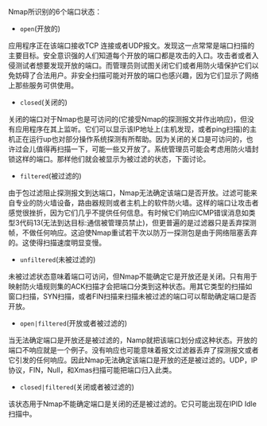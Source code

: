 Nmap所识别的6个端口状态：

- `open`(开放的) 

应用程序正在该端口接收TCP 连接或者UDP报文。发现这一点常常是端口扫描的主要目标。安全意识强的人们知道每个开放的端口都是攻击的入口。攻击者或者入侵测试者想要发现开放的端口。而管理员则试图关闭它们或者用防火墙保护它们以免妨碍了合法用户。非安全扫描可能对开放的端口也感兴趣，因为它们显示了网络上那些服务可供使用。 

- `closed`(关闭的) 

关闭的端口对于Nmap也是可访问的(它接受Nmap的探测报文并作出响应)，但没有应用程序在其上监听。它们可以显示该IP地址上(主机发现，或者ping扫描)的主机正在运行up也对部分操作系统探测有所帮助。因为关闭的关口是可访问的，也许过会儿值得再扫描一下，可能一些又开放了。系统管理员可能会考虑用防火墙封锁这样的端口。那样他们就会被显示为被过滤的状态，下面讨论。 

- `filtered`(被过滤的) 

由于包过滤阻止探测报文到达端口，Nmap无法确定该端口是否开放。过滤可能来自专业的防火墙设备，路由器规则或者主机上的软件防火墙。这样的端口让攻击者感觉很挫折，因为它们几乎不提供任何信息。有时候它们响应ICMP错误消息如类型3代码13(无法到达目标:通信被管理员禁止)，但更普遍的是过滤器只是丢弃探测帧，不做任何响应。这迫使Nmap重试若干次以防万一探测包是由于网络阻塞丢弃的。这使得扫描速度明显变慢。 

- `unfiltered`(未被过滤的) 

未被过滤状态意味着端口可访问，但Nmap不能确定它是开放还是关闭。只有用于映射防火墙规则集的ACK扫描才会把端口分类到这种状态。用其它类型的扫描如窗口扫描，SYN扫描，或者FIN扫描来扫描未被过滤的端口可以帮助确定端口是否开放。 

- `open|filtered`(开放或者被过滤的) 

当无法确定端口是开放还是被过滤的，Namp就把该端口划分成这种状态。开放的端口不响应就是一个例子。没有响应也可能意味着报文过滤器丢弃了探测报文或者它引发的任何响应。因此Nmap无法确定该端口是开放的还是被过滤的。UDP，IP协议，FIN，Null，和Xmas扫描可能把端口归入此类。

- `closed|filtered`(关闭或者被过滤的) 

该状态用于Nmap不能确定端口是关闭的还是被过滤的。它只可能出现在IPID Idle扫描中。
